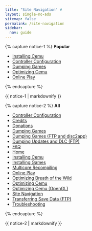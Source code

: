 ```yaml
---
title: "Site Navigation" #
layout: single-no-ads
sitemap: false
permalink: /site-navigation
sidebar:
  nav: guide
---
```


{% capture notice-1 %}
**Popular**

+ [Installing Cemu](installing-cemu)
+ [Controller Configuration](controller-configuration)
+ [Dumping Games](dumping-games)
+ [Optimizing Cemu](optimizing-cemu)
+ [Online Play](online-play)

{% endcapture %}
<div class="notice--info">{{ notice-1 | markdownify }}</div>

{% capture notice-2 %}
**All**

+ [Controller Configuration](controller-configuration)
+ [Credits](credits)
+ [Donations](donations)
+ [Dumping Games](dumping-games)
+ [Dumping Games (FTP and disc2app)](dumping-games-(ftp-and-disc2app))
+ [Dumping Updates and DLC (FTP)](dumping-updates-and-dlc-(ftp))
+ [FAQ](faq)
+ [Home](/)
+ [Installing Cemu](installing-cemu)
+ [Installing Games](installing-games)
+ [Multicore Recompiling](multicore-recompiling)
+ [Online Play](online-play)
+ [Optimizing Breath of the Wild](optimizing-botw)
+ [Optimizing Cemu](optimizing-cemu)
+ [Optimizing Cemu (OpenGL)](optimizing-cemu-(opengl))
+ [Site Navigation](site-navigation)
+ [Transferring Save Data (FTP)](transferring-save-data-(ftp))
+ [Troubleshooting](troubleshooting)

{% endcapture %}
<div class="notice">{{ notice-2 | markdownify }}</div>

